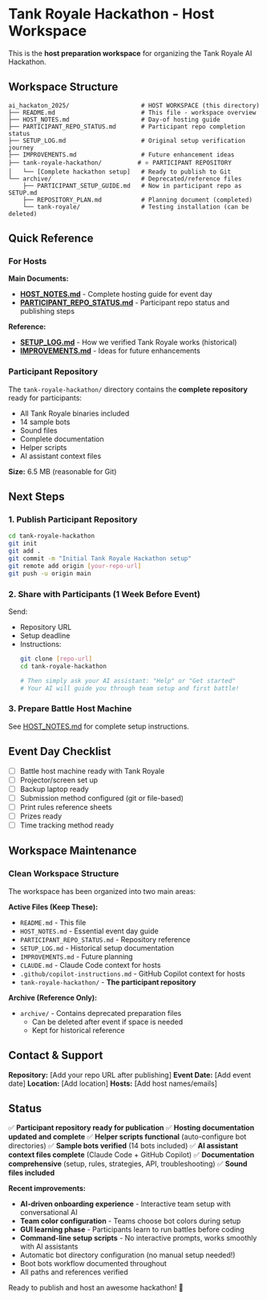 # Tank Royale Hackathon - Host Workspace

This is the **host preparation workspace** for organizing the Tank Royale AI Hackathon.

## Workspace Structure

```
ai_hackaton_2025/                    # HOST WORKSPACE (this directory)
├── README.md                        # This file - workspace overview
├── HOST_NOTES.md                    # Day-of hosting guide
├── PARTICIPANT_REPO_STATUS.md       # Participant repo completion status
├── SETUP_LOG.md                     # Original setup verification journey
├── IMPROVEMENTS.md                  # Future enhancement ideas
├── tank-royale-hackathon/          # ⭐ PARTICIPANT REPOSITORY
│   └── [Complete hackathon setup]   # Ready to publish to Git
└── archive/                         # Deprecated/reference files
    ├── PARTICIPANT_SETUP_GUIDE.md   # Now in participant repo as SETUP.md
    ├── REPOSITORY_PLAN.md           # Planning document (completed)
    └── tank-royale/                 # Testing installation (can be deleted)
```

## Quick Reference

### For Hosts

**Main Documents:**
- **[HOST_NOTES.md](HOST_NOTES.md)** - Complete hosting guide for event day
- **[PARTICIPANT_REPO_STATUS.md](PARTICIPANT_REPO_STATUS.md)** - Participant repo status and publishing steps

**Reference:**
- **[SETUP_LOG.md](SETUP_LOG.md)** - How we verified Tank Royale works (historical)
- **[IMPROVEMENTS.md](IMPROVEMENTS.md)** - Ideas for future enhancements

### Participant Repository

The `tank-royale-hackathon/` directory contains the **complete repository** ready for participants:
- All Tank Royale binaries included
- 14 sample bots
- Sound files
- Complete documentation
- Helper scripts
- AI assistant context files

**Size:** 6.5 MB (reasonable for Git)

## Next Steps

### 1. Publish Participant Repository

```bash
cd tank-royale-hackathon
git init
git add .
git commit -m "Initial Tank Royale Hackathon setup"
git remote add origin [your-repo-url]
git push -u origin main
```

### 2. Share with Participants (1 Week Before Event)

Send:
- Repository URL
- Setup deadline
- Instructions:
  ```bash
  git clone [repo-url]
  cd tank-royale-hackathon

  # Then simply ask your AI assistant: "Help" or "Get started"
  # Your AI will guide you through team setup and first battle!
  ```

### 3. Prepare Battle Host Machine

See [HOST_NOTES.md](HOST_NOTES.md) for complete setup instructions.

## Event Day Checklist

- [ ] Battle host machine ready with Tank Royale
- [ ] Projector/screen set up
- [ ] Backup laptop ready
- [ ] Submission method configured (git or file-based)
- [ ] Print rules reference sheets
- [ ] Prizes ready
- [ ] Time tracking method ready

## Workspace Maintenance

### Clean Workspace Structure

The workspace has been organized into two main areas:

**Active Files (Keep These):**
- `README.md` - This file
- `HOST_NOTES.md` - Essential event day guide
- `PARTICIPANT_REPO_STATUS.md` - Repository reference
- `SETUP_LOG.md` - Historical setup documentation
- `IMPROVEMENTS.md` - Future planning
- `CLAUDE.md` - Claude Code context for hosts
- `.github/copilot-instructions.md` - GitHub Copilot context for hosts
- `tank-royale-hackathon/` - **The participant repository**

**Archive (Reference Only):**
- `archive/` - Contains deprecated preparation files
  - Can be deleted after event if space is needed
  - Kept for historical reference

## Contact & Support

**Repository:** [Add your repo URL after publishing]
**Event Date:** [Add event date]
**Location:** [Add location]
**Hosts:** [Add host names/emails]

## Status

✅ **Participant repository ready for publication**
✅ **Hosting documentation updated and complete**
✅ **Helper scripts functional** (auto-configure bot directories)
✅ **Sample bots verified** (14 bots included)
✅ **AI assistant context files complete** (Claude Code + GitHub Copilot)
✅ **Documentation comprehensive** (setup, rules, strategies, API, troubleshooting)
✅ **Sound files included**

**Recent improvements:**
- **AI-driven onboarding experience** - Interactive team setup with conversational AI
- **Team color configuration** - Teams choose bot colors during setup
- **GUI learning phase** - Participants learn to run battles before coding
- **Command-line setup scripts** - No interactive prompts, works smoothly with AI assistants
- Automatic bot directory configuration (no manual setup needed!)
- Boot bots workflow documented throughout
- All paths and references verified

Ready to publish and host an awesome hackathon! 🚀
